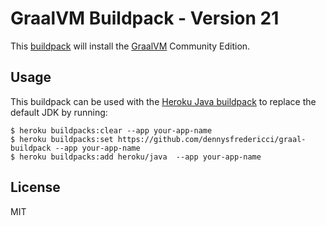 # GraalVM Buildpack - Version 21

This [buildpack](https://devcenter.heroku.com/articles/buildpacks) will install the [GraalVM](https://github.com/oracle/graal) Community Edition.

## Usage

This buildpack can be used with the [Heroku Java buildpack](https://github.com/heroku/heroku-buildpack-java/blob/master/bin/compile) to replace the default JDK by running:

```
$ heroku buildpacks:clear --app your-app-name
$ heroku buildpacks:set https://github.com/dennysfredericci/graal-buildpack --app your-app-name
$ heroku buildpacks:add heroku/java  --app your-app-name
```

## License

MIT
